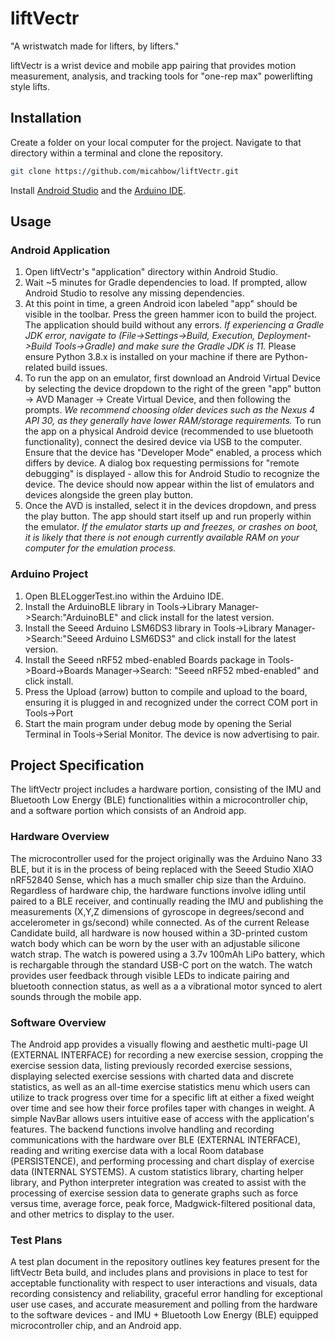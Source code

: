 # liftVectr
"A wristwatch made for lifters, by lifters."

liftVectr is a wrist device and mobile app pairing that provides motion measurement, analysis, and tracking tools for "one-rep max" powerlifting style lifts.

## Installation

Create a folder on your local computer for the project. Navigate to that directory within a terminal and clone the repository.

```bash
git clone https://github.com/micahbow/liftVectr.git
```
Install [Android Studio](https://developer.android.com/studio) and the [Arduino IDE](https://docs.arduino.cc/software/ide-v1).

## Usage

### Android Application

1. Open liftVectr's "application" directory within Android Studio.
2. Wait ~5 minutes for Gradle dependencies to load. If prompted, allow Android Studio to resolve any missing dependencies. 
3. At this point in time, a green Android icon labeled "app" should be visible in the toolbar. Press the green hammer icon to build the project. The application should build without any errors. *If experiencing a Gradle JDK error, navigate to (File->Settings->Build, Execution, Deployment->Build Tools->Gradle) and make sure the Gradle JDK is 11.* Please ensure Python 3.8.x is installed on your machine if there are Python-related build issues.
4. To run the app on an emulator, first download an Android Virtual Device by selecting the device dropdown to the right of the green "app" button -> AVD Manager -> Create Virtual Device, and then following the prompts. *We recommend choosing older devices such as the Nexus 4 API 30, as they generally have lower RAM/storage requirements.* To run the app on a physical Android device (recommended to use bluetooth functionality), connect the desired device via USB to the computer. Ensure that the device has "Developer Mode" enabled, a process which differs by device. A dialog box requesting permissions for "remote debugging" is displayed - allow this for Android Studio to recognize the device. The device should now appear within the list of emulators and devices alongside the green play button.
5. Once the AVD is installed, select it in the devices dropdown, and press the play button. The app should start itself up and run properly within the emulator. *If the emulator starts up and freezes, or crashes on boot, it is likely that there is not enough currently available RAM on your computer for the emulation process.*

### Arduino Project

1. Open BLELoggerTest.ino within the Arduino IDE.
2. Install the ArduinoBLE library in Tools->Library Manager->Search:"ArduinoBLE" and click install for the latest version.
3. Install the Seeed Arduino LSM6DS3 library in Tools->Library Manager->Search:"Seeed Arduino LSM6DS3" and click install for the latest version.
4. Install the Seeed nRF52 mbed-enabled Boards package in Tools->Board->Boards Manager->Search: "Seeed nRF52 mbed-enabled" and click install.
5. Press the Upload (arrow) button to compile and upload to the board, ensuring it is plugged in and recognized under the correct COM port in Tools->Port
6. Start the main program under debug mode by opening the Serial Terminal in Tools->Serial Monitor. The device is now advertising to pair.

## Project Specification

The liftVectr project includes a hardware portion, consisting of the IMU and Bluetooth Low Energy (BLE) functionalities within a microcontroller chip, and a software portion which consists of an Android app.

### Hardware Overview

The microcontroller used for the project originally was the Arduino Nano 33 BLE, but it is in the process of being replaced with the Seeed Studio XIAO nRF52840 Sense, which has a much smaller chip size than the Arduino. Regardless of hardware chip, the hardware functions involve idling until paired to a BLE receiver, and continually reading the IMU and publishing the measurements (X,Y,Z dimensions of gyroscope in degrees/second and accelerometer in gs/second) while connected. As of the current Release Candidate build, all hardware is now housed within a 3D-printed custom watch body which can be worn by the user with an adjustable silicone watch strap. The watch is powered using a 3.7v 100mAh LiPo battery, which is rechargable through the standard USB-C port on the watch. The watch provides user feedback through visible LEDs to indicate pairing and bluetooth connection status, as well as a a vibrational motor synced to alert sounds through the mobile app. 

### Software Overview

The Android app provides a visually flowing and aesthetic multi-page UI (EXTERNAL INTERFACE) for recording a new exercise session, cropping the exercise session data, listing previously recorded exercise sessions, displaying selected exercise sessions with charted data and discrete statistics, as well as an all-time exercise statistics menu which users can utilize to track progress over time for a specific lift at either a fixed weight over time and see how their force profiles taper with changes in weight. A simple NavBar allows users intuitive ease of access with the application's features. The backend functions involve handling and recording communications with the hardware over BLE (EXTERNAL INTERFACE), reading and writing exercise data with a local Room database (PERSISTENCE), and performing processing and chart display of exercise data (INTERNAL SYSTEMS). A custom statistics library, charting helper library, and Python interpreter integration was created to assist with the processing of exercise session data to generate graphs such as force versus time, average force, peak force, Madgwick-filtered positional data, and other metrics to display to the user.

### Test Plans

A test plan document in the repository outlines key features present for the liftVectr Beta build, and includes plans and provisions in place to test for acceptable functionality with respect to user interactions and visuals, data recording consistency and reliability, graceful error handling for exceptional user use cases, and accurate measurement and polling from the hardware to the software devices - and IMU + Bluetooth Low Energy (BLE) equipped microcontroller chip, and an Android app.
